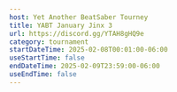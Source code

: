```yaml
---
host: Yet Another BeatSaber Tourney
title: YABT January Jinx 3
url: https://discord.gg/YTAH8gHQ9e
category: tournament
startDateTime: 2025-02-08T00:01:00-06:00
useStartTime: false
endDateTime: 2025-02-09T23:59:00-06:00
useEndTime: false
---
```

